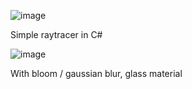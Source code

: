 ![image](https://github.com/svrij22/TestWritable/assets/49317209/70d73f58-afe0-4b55-bf66-351f28d29af8)

Simple raytracer in C#

![image](https://github.com/svrij22/TestWritable/assets/49317209/5d66562a-53e7-4d5c-a2b0-eb8fa3bce7b0)

With bloom / gaussian blur, glass material
